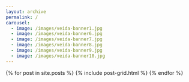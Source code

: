 ```yaml
---
layout: archive 
permalink: /
carousel:
  - image: /images/veida-banner1.jpg
  - image: /images/veida-banner6.jpg
  - image: /images/veida-banner7.jpg
  - image: /images/veida-banner8.jpg
  - image: /images/veida-banner9.jpg
  - image: /images/veida-banner10.jpg
---
```

<div class="tiles">
{% for post in site.posts %}
	{% include post-grid.html %}
{% endfor %}
</div><!-- /.tiles -->
